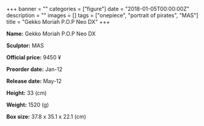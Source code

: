 +++
banner = ""
categories = ["figure"]
date = "2018-01-05T00:00:00Z"
description = ""
images = []
tags = ["onepiece", "portrait of pirates", "MAS"]
title = "Gekko Moriah P.O.P Neo DX"
+++

**Name:** Gekko Moriah P.O.P Neo DX

**Sculptor:** MAS

**Official price:** 9450 ¥

**Preorder date:** Jan-12

**Release date:** May-12

**Height:** 33 (cm)

**Weight:** 1520 (g)

**Box size:** 37.8 x 35.1 x 22.1 (cm)
